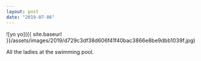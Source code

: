 ```yaml
---
layout: post
date: "2019-07-06"
---
```


![yo yo]({{ site.baseurl }}/assets/images/2019/d729c3df38d606f41f40bac3866e8be9dbb1039f.jpg)

All the ladies at the swimming pool.
